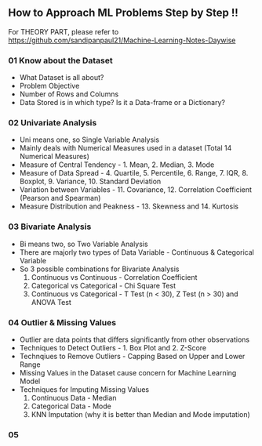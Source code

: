 ## How to Approach ML Problems Step by Step !! 

For THEORY PART, please refer to https://github.com/sandipanpaul21/Machine-Learning-Notes-Daywise

### 01 Know about the Dataset
* What Dataset is all about?
* Problem Objective
* Number of Rows and Columns
* Data Stored is in which type? Is it a Data-frame or a Dictionary?

### 02 Univariate Analysis
* Uni means one, so Single Variable Analysis
* Mainly deals with Numerical Measures used in a dataset (Total 14 Numerical Measures)
* Measure of Central Tendency - 1. Mean, 2. Median, 3. Mode
* Measure of Data Spread - 4. Quartile, 5. Percentile, 6. Range, 7. IQR, 8. Boxplot, 9. Variance, 10. Standard Deviation
* Variation between Variables - 11. Covariance, 12. Correlation Coefficient (Pearson and Spearman)
* Measure Distribution and Peakness - 13. Skewness and 14. Kurtosis

### 03 Bivariate Analysis 
* Bi means two, so Two Variable Analysis
* There are majorly two types of Data Variable - Continuous & Categorical Variable
* So 3 possible combinations for Bivariate Analysis
  1. Continuous vs Continuous - Correlation Coefficient 
  2. Categorical vs Categorical - Chi Square Test
  3. Continuous vs Categorical - T Test (n < 30), Z Test (n > 30) and ANOVA Test

### 04 Outlier & Missing Values 
* Outlier are data points that differs significantly from other observations
* Techniques to Detect Outliers - 1. Box Plot and 2. Z-Score
* Technqiues to Remove Outliers - Capping Based on Upper and Lower Range
* Missing Values in the Dataset cause concern for Machine Learning Model
* Techniques for Imputing Missing Values
  1. Continuous Data - Median
  2. Categorical Data - Mode
  3. KNN Imputation (why it is better than Median and Mode imputation)

### 05
